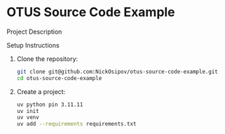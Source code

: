 # OTUS Source Code Example

Project Description

Setup Instructions
1. Clone the repository:
    ```bash
    git clone git@github.com:NickOsipov/otus-source-code-example.git
    cd otus-source-code-example
    ```
2. Create a project:
    ```bash
    uv python pin 3.11.11
    uv init
    uv venv
    uv add --requirements requirements.txt
    ```
